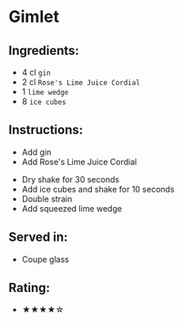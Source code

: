 # Gimlet

## Ingredients:
- 4 cl `gin`
- 2 cl `Rose's Lime Juice Cordial` <!-- - 2 cl `lime juice` -->
- 1 `lime wedge` <!-- - 1 cl `simple syrup` -->
- 8 `ice cubes`

## Instructions:
- Add gin
- Add Rose's Lime Juice Cordial <!-- - Add lime juice -->
<!-- - Add simple syrup -->
- Dry shake for 30 seconds
- Add ice cubes and shake for 10 seconds
- Double strain
- Add squeezed lime wedge <!--  -->

## Served in:
- Coupe glass

## Rating:
- ★★★★☆
